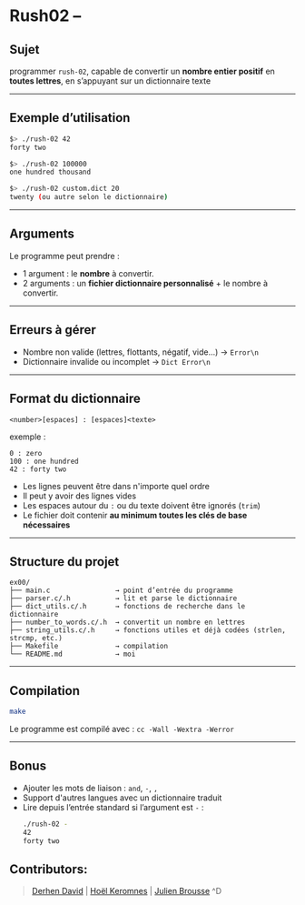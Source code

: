 # Rush02 –

## Sujet

programmer `rush-02`, capable de convertir un **nombre entier positif** en **toutes lettres**, en s’appuyant sur un dictionnaire texte

---

## Exemple d’utilisation

```bash
$> ./rush-02 42
forty two

$> ./rush-02 100000
one hundred thousand

$> ./rush-02 custom.dict 20
twenty (ou autre selon le dictionnaire)
```

---

## Arguments

Le programme peut prendre :

- 1 argument : le **nombre** à convertir.
- 2 arguments : un **fichier dictionnaire personnalisé** + le nombre à convertir.

---

## Erreurs à gérer

- Nombre non valide (lettres, flottants, négatif, vide...) → `Error\n`
- Dictionnaire invalide ou incomplet → `Dict Error\n`

---

## Format du dictionnaire

```
<number>[espaces] : [espaces]<texte>
```

exemple :
```
0 : zero
100 : one hundred
42 : forty two
```

- Les lignes peuvent être dans n'importe quel ordre
- Il peut y avoir des lignes vides
- Les espaces autour du `:` ou du texte doivent être ignorés (`trim`)
- Le fichier doit contenir **au minimum toutes les clés de base nécessaires**

---

## Structure du projet

```
ex00/
├── main.c                → point d’entrée du programme
├── parser.c/.h           → lit et parse le dictionnaire
├── dict_utils.c/.h       → fonctions de recherche dans le dictionnaire
├── number_to_words.c/.h  → convertit un nombre en lettres
├── string_utils.c/.h     → fonctions utiles et déjà codées (strlen, strcmp, etc.)
├── Makefile              → compilation
└── README.md             → moi
```

---

## Compilation

```bash
make
```

Le programme est compilé avec : `cc -Wall -Wextra -Werror`

---

## Bonus

- Ajouter les mots de liaison : `and`, `-`, `,`
- Support d'autres langues avec un dictionnaire traduit
- Lire depuis l’entrée standard si l’argument est `-` :
  ```bash
  ./rush-02 -
  42
  forty two

## Contributors:
>[Derhen David](https://profile.intra.42.fr/users/dedavid) | 
>[Hoël Keromnes](https://profile.intra.42.fr/users/hkeromne) | 
>[Julien Brousse](https://profile-v3.intra.42.fr/users/jubrouss)
  ^D
  ```

